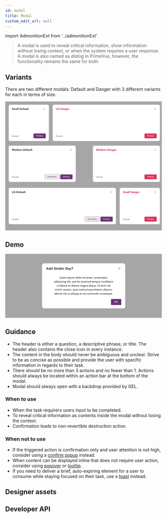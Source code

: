 ```yaml
---
id: modal
title: Modal
custom_edit_url: null
---
```


import AdmonitionExt from '../admonitionExt'

> A modal is used to reveal critical information, show information without losing context, or when the system requires a user response. 
> A modal is also named as *dialog* in PrimeVue, however, the funcitonality remains the same for both.


## Variants

There are two different modals: Default and Danger with 3 different variants for each in terms of size.

![Modal types](img/modal-types.svg)


## Demo

![Modal demo](img/modal-demo.svg)


## Guidance

* The header is either a question, a descriptive phrase, or title. The header also contains the close icon in every instance.
* The content in the body should never be ambiguous and unclear. Strive to be as concise as possible and provide the user with specific information in regards to their task.
* There should be no more than 3 actions and no fewer than 1. Actions should always be located within an action bar at the bottom of the modal.
* Modal should always open with a backdrop provided by GEL.

### When to use

* When the task requirers users input to be completed.
* To reveal critical information as contents inside the modal without losing the context.
* Confirmation leads to non-revertible destruction action.

### When not to use

* If the triggered action is confirmation only and user attention is not high, consider using a [confirm popup](confirm-popup.md) instead.
* When content can be displayed inline that does not require user action, consider using [popover](popover.md) or [tooltip](tooltip.md).
* If you need to deliver a brief, auto-expiring element for a user to consume while staying focused on their task, use a [toast](../message/toast.md) instead.


## Designer assets

<AdmonitionExt type="figma" url="https://www.figma.com/file/kzLxtqv6YGL0wotiqzgEo4/GEL-UI-Doc?node-id=6%3A16858" />


## Developer API

<AdmonitionExt type="vue" url="https://primefaces.org/primevue/dialog" />